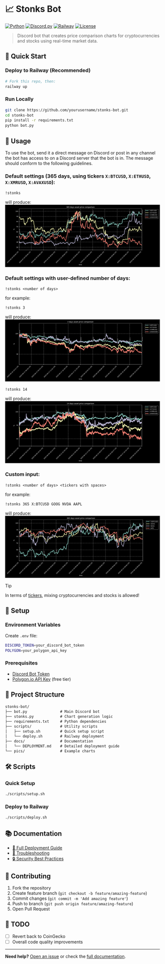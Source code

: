 # 📈 Stonks Bot

[![Python](https://img.shields.io/badge/Python-3.12+-blue.svg)](https://www.python.org/downloads/)
[![Discord.py](https://img.shields.io/badge/Discord.py-2.0+-green.svg)](https://discordpy.readthedocs.io/)
[![Railway](https://img.shields.io/badge/Deploy%20on-Railway-000000.svg?logo=railway)](https://railway.app/)
[![License](https://img.shields.io/badge/License-MIT-yellow.svg)](LICENSE)

> Discord bot that creates price comparison charts for cryptocurrencies and stocks using real-time market data.

## 🚀 Quick Start

### Deploy to Railway (Recommended)
```bash
# Fork this repo, then:
railway up
```

### Run Locally
```bash
git clone https://github.com/yourusername/stonks-bot.git
cd stonks-bot
pip install -r requirements.txt
python bot.py
```

## 📖 Usage

To use the bot, send it a direct message on Discord or post in any channel the bot has access to on a Discord server that the bot is in. The message should conform to the following guidelines.

### Default settings (365 days, using tickers `X:BTCUSD`, `X:ETHUSD`, `X:XMRUSD`, `X:AVAXUSD`):
```
!stonks
```
will produce:
![example 1](pics/!stonks.png)

### Default settings with user-defined number of days:
```
!stonks <number of days>
```
for example:
```
!stonks 3
```
will produce:
![example 2](pics/!stonks_3.png)
```
!stonks 14
```
will produce:
![example 3](pics/!stonks_14.png)

### Custom input:
```
!stonks <number of days> <tickers with spaces>
```
for example:
```
!stonks 365 X:BTCUSD GOOG NVDA AAPL
```
will produce:
![example 4](pics/!stonks_365_X-BTCUSD_GOOG_NVDA_AAPL.png)

> [!TIP]  
> In terms of [tickers](https://polygon.io/quote/tickers), mixing cryptocurrencies and stocks is allowed!

## 🔧 Setup

### Environment Variables
Create `.env` file:
```bash
DISCORD_TOKEN=your_discord_bot_token
POLYGON=your_polygon_api_key
```

### Prerequisites
- [Discord Bot Token](https://discord.com/developers/applications)
- [Polygon.io API Key](https://polygon.io/) (free tier)

## 📁 Project Structure

```
stonks-bot/
├── bot.py               # Main Discord bot
├── stonks.py            # Chart generation logic
├── requirements.txt     # Python dependencies
├── scripts/             # Utility scripts
│   ├── setup.sh         # Quick setup script
│   └── deploy.sh        # Railway deployment
├── docs/                # Documentation
│   └── DEPLOYMENT.md    # Detailed deployment guide
└── pics/                # Example charts
```

## 🛠️ Scripts

### Quick Setup
```bash
./scripts/setup.sh
```

### Deploy to Railway
```bash
./scripts/deploy.sh
```

## 📚 Documentation

- [📖 Full Deployment Guide](docs/DEPLOYMENT.md)
- [🔧 Troubleshooting](docs/DEPLOYMENT.md#troubleshooting)
- [🔒 Security Best Practices](docs/DEPLOYMENT.md#security-best-practices)

## 🤝 Contributing

1. Fork the repository
2. Create feature branch (`git checkout -b feature/amazing-feature`)
3. Commit changes (`git commit -m 'Add amazing feature'`)
4. Push to branch (`git push origin feature/amazing-feature`)
5. Open Pull Request

## 📝 TODO

- [ ] Revert back to CoinGecko
- [ ] Overall code quality improvements

---

**Need help?** [Open an issue](https://github.com/yourusername/stonks-bot/issues) or check the [full documentation](docs/DEPLOYMENT.md).
